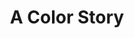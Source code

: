 ---
blog: https://acolorstory.com/blog
facebook: https://facebook.com/acolorstory
instagram: https://instagram.com/acolorstory/
logohandle: acolorstory
sort: acolorstory
title: A Color Story
twitter: https://x.com/acolorstoryapp
website: https://acolorstory.com/
---